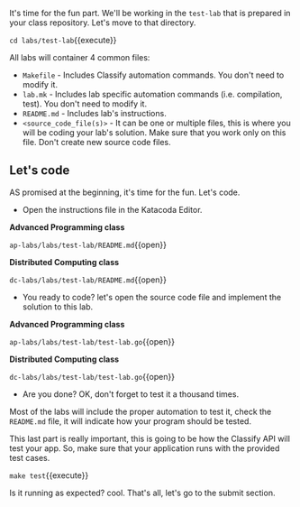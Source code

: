 It's time for the fun part. We'll be working in the `test-lab` that is
prepared in your class repository. Let's move to that directory.

`cd labs/test-lab`{{execute}}

All labs will container 4 common files:

- `Makefile` - Includes Classify automation commands. You don't need
  to modify it.
- `lab.mk` - Includes lab specific automation commands
  (i.e. compilation, test). You don't need to modify it.
- `README.md` - Includes lab's instructions.
- `<source_code_file(s)>` - It can be one or multiple files, this is
  where you will be coding your lab's solution. Make sure that you
  work only on this file. Don't create new source code files.


## Let's code

AS promised at the beginning, it's time for the fun. Let's code.

- Open the instructions file in the Katacoda Editor.

**Advanced Programming class**

`ap-labs/labs/test-lab/README.md`{{open}}

**Distributed Computing class**

`dc-labs/labs/test-lab/README.md`{{open}}


- You ready to code? let's open the source code file and implement the
solution to this lab.

**Advanced Programming class**

`ap-labs/labs/test-lab/test-lab.go`{{open}}

**Distributed Computing class**

`dc-labs/labs/test-lab/test-lab.go`{{open}}


- Are you done? OK, don't forget to test it a thousand times.

Most of the labs will include the proper automation to test it, check
the `README.md` file, it will indicate how your program should be
tested.

This last part is really important, this is going to be how the Classify
API will test your app. So, make sure that your application runs with
the provided test cases.

``make test``{{execute}}

Is it running as expected? cool. That's all, let's go to the submit section.

